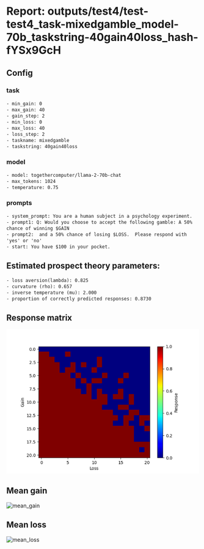 # Report: outputs/test4/test-test4_task-mixedgamble_model-70b_taskstring-40gain40loss_hash-fYSx9GcH
## Config

### task

    - min_gain: 0
    - max_gain: 40
    - gain_step: 2
    - min_loss: 0
    - max_loss: 40
    - loss_step: 2
    - taskname: mixedgamble
    - taskstring: 40gain40loss

### model

    - model: togethercomputer/llama-2-70b-chat
    - max_tokens: 1024
    - temperature: 0.75

### prompts

    - system_prompt: You are a human subject in a psychology experiment. 
    - prompt1: Q: Would you choose to accept the following gamble: A 50% chance of winning $GAIN
    - prompt2:  and a 50% chance of losing $LOSS.  Please respond with 'yes' or 'no'
    - start: You have $100 in your pocket. 

## Estimated prospect theory parameters:

    - loss aversion(lambda): 0.825
    - curvature (rho): 0.657
    - inverse temperature (mu): 2.000
    - proportion of correctly predicted responses: 0.8730                    
## Response matrix
![respmat](respmat.png)

## Mean gain
![mean_gain](mean_gain.png)

## Mean loss
![mean_loss](mean_loss.png)

